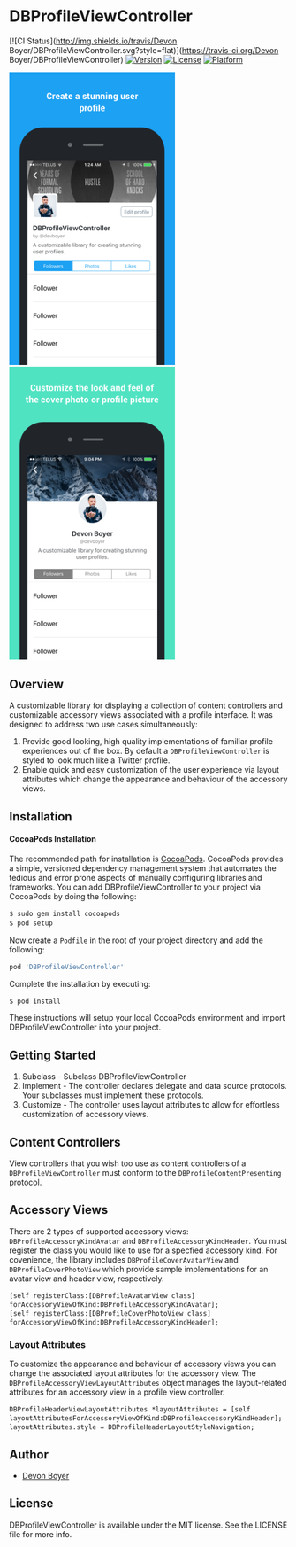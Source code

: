 # DBProfileViewController

[![CI Status](http://img.shields.io/travis/Devon Boyer/DBProfileViewController.svg?style=flat)](https://travis-ci.org/Devon Boyer/DBProfileViewController)
[![Version](https://img.shields.io/cocoapods/v/DBProfileViewController.svg?style=flat)](http://cocoapods.org/pods/DBProfileViewController)
[![License](https://img.shields.io/cocoapods/l/DBProfileViewController.svg?style=flat)](http://cocoapods.org/pods/DBProfileViewController)
[![Platform](https://img.shields.io/cocoapods/p/DBProfileViewController.svg?style=flat)](http://cocoapods.org/pods/DBProfileViewController)

<img src="Screenshots/db-profile-screenshot-1.png" width="300">
<img src="Screenshots/db-profile-screenshot-2.png" width="300">

## Overview

A customizable library for displaying a collection of content controllers and customizable accessory views associated with a profile interface. It was designed to address two use cases simultaneously:

1. Provide good looking, high quality implementations of familiar profile experiences out of the box. By default a `DBProfileViewController` is styled to look much like a Twitter profile.
2. Enable quick and easy customization of the user experience via layout attributes which change the appearance and behaviour of the accessory views.

## Installation

#### CocoaPods Installation

The recommended path for installation is [CocoaPods](http://cocoapods.org/). CocoaPods provides a simple, versioned dependency management system that automates the tedious and error prone aspects of manually configuring libraries and frameworks. You can add DBProfileViewController to your project via CocoaPods by doing the following:

```sh
$ sudo gem install cocoapods
$ pod setup
```

Now create a `Podfile` in the root of your project directory and add the following:

```ruby
pod 'DBProfileViewController'
```

Complete the installation by executing:

```sh
$ pod install
```

These instructions will setup your local CocoaPods environment and import DBProfileViewController into your project.

## Getting Started

1. Subclass - Subclass DBProfileViewController
2. Implement - The controller declares delegate and data source protocols. Your subclasses must implement these protocols.
3. Customize - The controller uses layout attributes to allow for effortless customization of accessory views.

## Content Controllers

View controllers that you wish too use as content controllers of a `DBProfileViewController` must conform to the `DBProfileContentPresenting` protocol.

## Accessory Views

There are 2 types of supported accessory views: `DBProfileAccessoryKindAvatar` and `DBProfileAccessoryKindHeader`. You must register the class you would like to use for a specfied accessory kind. For covenience, the library includes `DBProfileCoverAvatarView` and `DBProfileCoverPhotoView` which provide sample implementations for an avatar view and header view, respectively.

```
[self registerClass:[DBProfileAvatarView class] forAccessoryViewOfKind:DBProfileAccessoryKindAvatar];
[self registerClass:[DBProfileCoverPhotoView class] forAccessoryViewOfKind:DBProfileAccessoryKindHeader];
```

### Layout Attributes

To customize the appearance and behaviour of accessory views you can change the associated layout attributes for the accessory view. The `DBProfileAccessoryViewLayoutAttributes` object manages the layout-related attributes for an accessory view in a profile view controller.

```
DBProfileHeaderViewLayoutAttributes *layoutAttributes = [self layoutAttributesForAccessoryViewOfKind:DBProfileAccessoryKindHeader];
layoutAttributes.style = DBProfileHeaderLayoutStyleNavigation;
```

## Author

* [Devon Boyer](https://github.com/devonboyer)

## License

DBProfileViewController is available under the MIT license. See the LICENSE file for more info.
